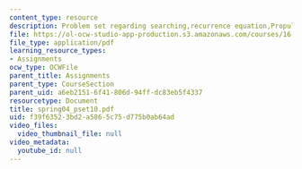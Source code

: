 ```yaml
---
content_type: resource
description: Problem set regarding searching,recurrence equation,Propulsion.
file: https://ol-ocw-studio-app-production.s3.amazonaws.com/courses/16-01-unified-engineering-i-ii-iii-iv-fall-2005-spring-2006/f39f63523bd2a5865c75d775b0ab64ad_spring04_pset10.pdf
file_type: application/pdf
learning_resource_types:
- Assignments
ocw_type: OCWFile
parent_title: Assignments
parent_type: CourseSection
parent_uid: a6eb2151-6f41-806d-94ff-dc83eb5f4337
resourcetype: Document
title: spring04_pset10.pdf
uid: f39f6352-3bd2-a586-5c75-d775b0ab64ad
video_files:
  video_thumbnail_file: null
video_metadata:
  youtube_id: null
---
```


